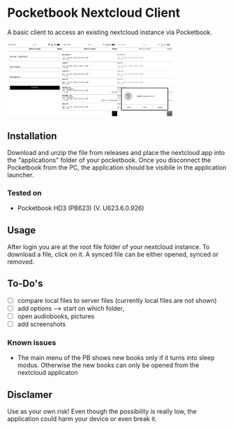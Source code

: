 # Pocketbook Nextcloud Client
A basic client to access an existing nextcloud instance via Pocketbook. 

<img src="/screenshots/loginScreen.bmp" width="25%" height="25%"><img src="/screenshots/startScreen.bmp" width="25%" height="25%"><img src="/screenshots/fileDialog.bmp" width="25%" height="25%">

## Installation
Download and unzip the file from releases and place the nextcloud.app into the "applications" folder of your pocketbook. Once you disconnect the Pocketbook from the PC, the application should be visibile in the application launcher.

### Tested on
* Pocketbook HD3 (PB623) (V. U623.6.0.926)

## Usage
After login you are at the root file folder of your nextcloud instance.
To download a file, click on it. A synced file can be either opened, synced or removed.

##  To-Do's
* [ ] compare local files to server files (currently local files are not shown)
* [ ] add options --> start on which folder, 
* [ ] open audiobooks, pictures
* [ ] add screenshots

### Known issues
* The main menu of the PB shows new books only if it turns into sleep modus. Otherwise the new books can only be opened from the nextcloud applicaton

## Disclamer

Use as your own risk! 
Even though the possibility is really low, the application could harm your device or even break it.